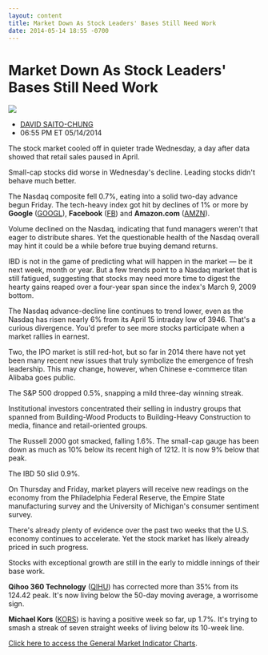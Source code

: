 ```yaml
---
layout: content
title: Market Down As Stock Leaders' Bases Still Need Work
date: 2014-05-14 18:55 -0700
---
```



Market Down As Stock Leaders' Bases Still Need Work
====================================================


![](https://www.investors.com/wp-content/uploads/ibd-migrated-images/MPv_140515_635356790345830395.png)

* [DAVID SAITO-CHUNG](https://www.investors.com/author/chungd/ "Posts by DAVID SAITO-CHUNG")
* 06:55 PM ET 05/14/2014




The stock market cooled off in quieter trade Wednesday, a day after data showed that retail sales paused in April.


Small-cap stocks did worse in Wednesday's decline. Leading stocks didn't behave much better.


The Nasdaq composite fell 0.7%, eating into a solid two-day advance begun Friday. The tech-heavy index got hit by declines of 1% or more by **Google** ([GOOGL](https://research.investors.com/quote.aspx?symbol=GOOGL)), **Facebook** ([FB](https://research.investors.com/quote.aspx?symbol=FB)) and **Amazon.com** ([AMZN](https://research.investors.com/quote.aspx?symbol=AMZN)).


Volume declined on the Nasdaq, indicating that fund managers weren't that eager to distribute shares. Yet the questionable health of the Nasdaq overall may hint it could be a while before true buying demand returns.


IBD is not in the game of predicting what will happen in the market — be it next week, month or year. But a few trends point to a Nasdaq market that is still fatigued, suggesting that stocks may need more time to digest the hearty gains reaped over a four-year span since the index's March 9, 2009 bottom.


The Nasdaq advance-decline line continues to trend lower, even as the Nasdaq has risen nearly 6% from its April 15 intraday low of 3946. That's a curious divergence. You'd prefer to see more stocks participate when a market rallies in earnest.


Two, the IPO market is still red-hot, but so far in 2014 there have not yet been many recent new issues that truly symbolize the emergence of fresh leadership. This may change, however, when Chinese e-commerce titan Alibaba goes public.


The S&P 500 dropped 0.5%, snapping a mild three-day winning streak.


Institutional investors concentrated their selling in industry groups that spanned from Building-Wood Products to Building-Heavy Construction to media, finance and retail-oriented groups.


The Russell 2000 got smacked, falling 1.6%. The small-cap gauge has been down as much as 10% below its recent high of 1212. It is now 9% below that peak.


The IBD 50 slid 0.9%.


On Thursday and Friday, market players will receive new readings on the economy from the Philadelphia Federal Reserve, the Empire State manufacturing survey and the University of Michigan's consumer sentiment survey.


There's already plenty of evidence over the past two weeks that the U.S. economy continues to accelerate. Yet the stock market has likely already priced in such progress.


Stocks with exceptional growth are still in the early to middle innings of their base work.


**Qihoo 360 Technology** ([QIHU](https://research.investors.com/quote.aspx?symbol=QIHU)) has corrected more than 35% from its 124.42 peak. It's now living below the 50-day moving average, a worrisome sign.


**Michael Kors** ([KORS](https://research.investors.com/quote.aspx?symbol=KORS)) is having a positive week so far, up 1.7%. It's trying to smash a streak of seven straight weeks of living below its 10-week line.


[Click here to access the General Market Indicator Charts](https://www.investors.com/pdf/GMI_051514.pdf).




